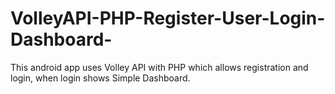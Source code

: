 # VolleyAPI-PHP-Register-User-Login-Dashboard-
This android app uses Volley API with PHP which allows registration and login, when login shows Simple Dashboard.
